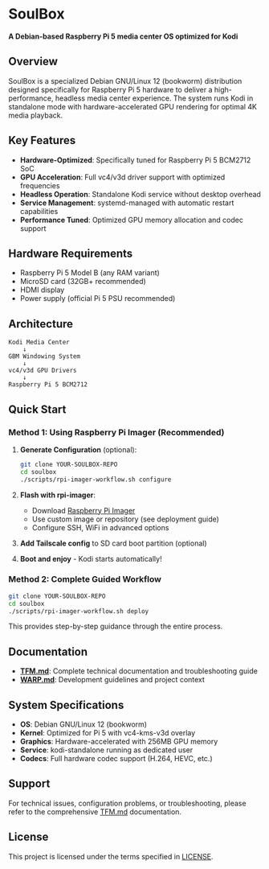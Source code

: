 # SoulBox

**A Debian-based Raspberry Pi 5 media center OS optimized for Kodi**

## Overview

SoulBox is a specialized Debian GNU/Linux 12 (bookworm) distribution designed specifically for Raspberry Pi 5 hardware to deliver a high-performance, headless media center experience. The system runs Kodi in standalone mode with hardware-accelerated GPU rendering for optimal 4K media playback.

## Key Features

- **Hardware-Optimized**: Specifically tuned for Raspberry Pi 5 BCM2712 SoC
- **GPU Acceleration**: Full vc4/v3d driver support with optimized frequencies
- **Headless Operation**: Standalone Kodi service without desktop overhead
- **Service Management**: systemd-managed with automatic restart capabilities
- **Performance Tuned**: Optimized GPU memory allocation and codec support

## Hardware Requirements

- Raspberry Pi 5 Model B (any RAM variant)
- MicroSD card (32GB+ recommended)
- HDMI display
- Power supply (official Pi 5 PSU recommended)

## Architecture

```
Kodi Media Center
    ↓
GBM Windowing System
    ↓
vc4/v3d GPU Drivers
    ↓
Raspberry Pi 5 BCM2712
```

## Quick Start

### Method 1: Using Raspberry Pi Imager (Recommended)

1. **Generate Configuration** (optional):
   ```bash
   git clone YOUR-SOULBOX-REPO
   cd soulbox
   ./scripts/rpi-imager-workflow.sh configure
   ```

2. **Flash with rpi-imager**:
   - Download [Raspberry Pi Imager](https://www.raspberrypi.com/software/)
   - Use custom image or repository (see deployment guide)
   - Configure SSH, WiFi in advanced options

3. **Add Tailscale config** to SD card boot partition (optional)

4. **Boot and enjoy** - Kodi starts automatically!

### Method 2: Complete Guided Workflow

```bash
git clone YOUR-SOULBOX-REPO
cd soulbox
./scripts/rpi-imager-workflow.sh deploy
```

This provides step-by-step guidance through the entire process.

## Documentation

- **[TFM.md](TFM.md)**: Complete technical documentation and troubleshooting guide
- **[WARP.md](WARP.md)**: Development guidelines and project context

## System Specifications

- **OS**: Debian GNU/Linux 12 (bookworm)
- **Kernel**: Optimized for Pi 5 with vc4-kms-v3d overlay
- **Graphics**: Hardware-accelerated with 256MB GPU memory
- **Service**: kodi-standalone running as dedicated user
- **Codecs**: Full hardware codec support (H.264, HEVC, etc.)

## Support

For technical issues, configuration problems, or troubleshooting, please refer to the comprehensive [TFM.md](TFM.md) documentation.

## License

This project is licensed under the terms specified in [LICENSE](LICENSE).
